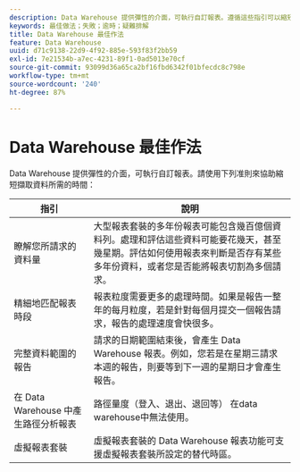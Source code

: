 ```yaml
---
description: Data Warehouse 提供彈性的介面，可執行自訂報表。遵循這些指引可以縮短擷取資料的時間。
keywords: 最佳做法；失敗；逾時；疑難排解
title: Data Warehouse 最佳作法
feature: Data Warehouse
uuid: d71c9138-22d9-4f92-885e-593f83f2bb59
exl-id: 7e21534b-a7ec-4231-89f1-0ad5013e70cf
source-git-commit: 93099d36a65ca2bf16fbd6342f01bfecdc8c798e
workflow-type: tm+mt
source-wordcount: '240'
ht-degree: 87%

---
```


# Data Warehouse 最佳作法

Data Warehouse 提供彈性的介面，可執行自訂報表。請使用下列准則來協助縮短擷取資料所需的時間：

| 指引 | 說明 |
|--- |--- |
| 瞭解您所請求的資料量 | 大型報表套裝的多年份報表可能包含幾百億個資料列。處理和評估這些資料可能要花幾天，甚至幾星期。評估如何使用報表來判斷是否存有某些多年份資料，或者您是否能將報表切割為多個請求。 |
| 精細地匹配報表時段 | 報表粒度需要更多的處理時間。如果是報告一整年的每月粒度，若是針對每個月提交一個報告請求，報告的處理速度會快很多。 |
| 完整資料範圍的報告 | 請求的日期範圍結束後，會產生 Data Warehouse 報表。例如，您若是在星期三請求本週的報告，則要等到下一週的星期日才會產生報告。 |
| 在 Data Warehouse 中產生路徑分析報表 | 路徑量度（登入、退出、退回等） 在data warehouse中無法使用。 |
| 虛擬報表套裝 | 虛擬報表套裝的 Data Warehouse 報表功能可支援虛擬報表套裝所設定的替代時區。 |

